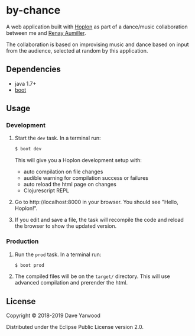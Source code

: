 # by-chance

A web application built with [Hoplon][hoplon] as part of a dance/music
collaboration between me and [Renay Aumiller][rad].

The collaboration is based on improvising music and dance based on input from
the audience, selected at random by this application.

## Dependencies

- java 1.7+
- [boot][boot]

## Usage
### Development
1. Start the `dev` task. In a terminal run:
    ```bash
    $ boot dev
    ```
    This will give you a  Hoplon development setup with:
    - auto compilation on file changes
    - audible warning for compilation success or failures
    - auto reload the html page on changes
    - Clojurescript REPL

2. Go to http://localhost:8000 in your browser. You should see "Hello, Hoplon!".

3. If you edit and save a file, the task will recompile the code and reload the
   browser to show the updated version.

### Production
1. Run the `prod` task. In a terminal run:
    ```bash
    $ boot prod
    ```

2. The compiled files will be on the `target/` directory. This will use
   advanced compilation and prerender the html.

## License

Copyright © 2018-2019 Dave Yarwood

Distributed under the Eclipse Public License version 2.0.

[boot]: http://boot-clj.com
[hoplon]: http://hoplon.io
[rad]: https://www.radances.com
